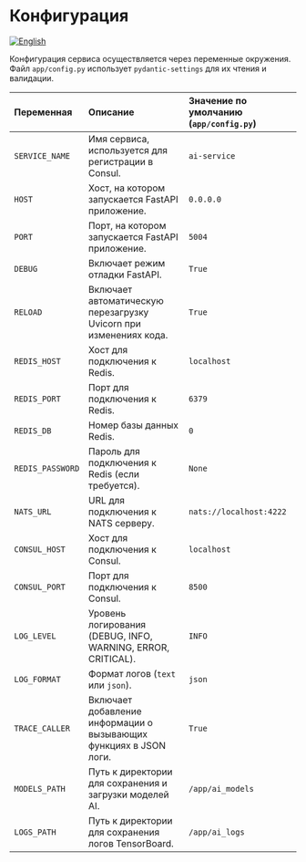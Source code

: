 # Конфигурация
[![English](https://img.shields.io/badge/lang-English-blue)](../en/configuration.md)

Конфигурация сервиса осуществляется через переменные окружения. Файл `app/config.py` использует `pydantic-settings` для их чтения и валидации.

| Переменная          | Описание                                                            | Значение по умолчанию (`app/config.py`) |
| :------------------ | :------------------------------------------------------------------ | :------------------------------------- |
| `SERVICE_NAME`      | Имя сервиса, используется для регистрации в Consul.                 | `ai-service`                           |
| `HOST`              | Хост, на котором запускается FastAPI приложение.                    | `0.0.0.0`                              |
| `PORT`              | Порт, на котором запускается FastAPI приложение.                    | `5004`                                 |
| `DEBUG`             | Включает режим отладки FastAPI.                                     | `True`                                 |
| `RELOAD`            | Включает автоматическую перезагрузку Uvicorn при изменениях кода.   | `True`                                 |
| `REDIS_HOST`        | Хост для подключения к Redis.                                       | `localhost`                            |
| `REDIS_PORT`        | Порт для подключения к Redis.                                       | `6379`                                 |
| `REDIS_DB`          | Номер базы данных Redis.                                            | `0`                                    |
| `REDIS_PASSWORD`    | Пароль для подключения к Redis (если требуется).                    | `None`                                 |
| `NATS_URL`          | URL для подключения к NATS серверу.                                 | `nats://localhost:4222`                |
| `CONSUL_HOST`       | Хост для подключения к Consul.                                      | `localhost`                            |
| `CONSUL_PORT`       | Порт для подключения к Consul.                                      | `8500`                                 |
| `LOG_LEVEL`         | Уровень логирования (DEBUG, INFO, WARNING, ERROR, CRITICAL).        | `INFO`                                 |
| `LOG_FORMAT`        | Формат логов (`text` или `json`).                                   | `json`                                 |
| `TRACE_CALLER`      | Включает добавление информации о вызывающих функциях в JSON логи.   | `True`                                 |
| `MODELS_PATH`       | Путь к директории для сохранения и загрузки моделей AI.             | `/app/ai_models`                       |
| `LOGS_PATH`         | Путь к директории для сохранения логов TensorBoard.                 | `/app/ai_logs`                         |
